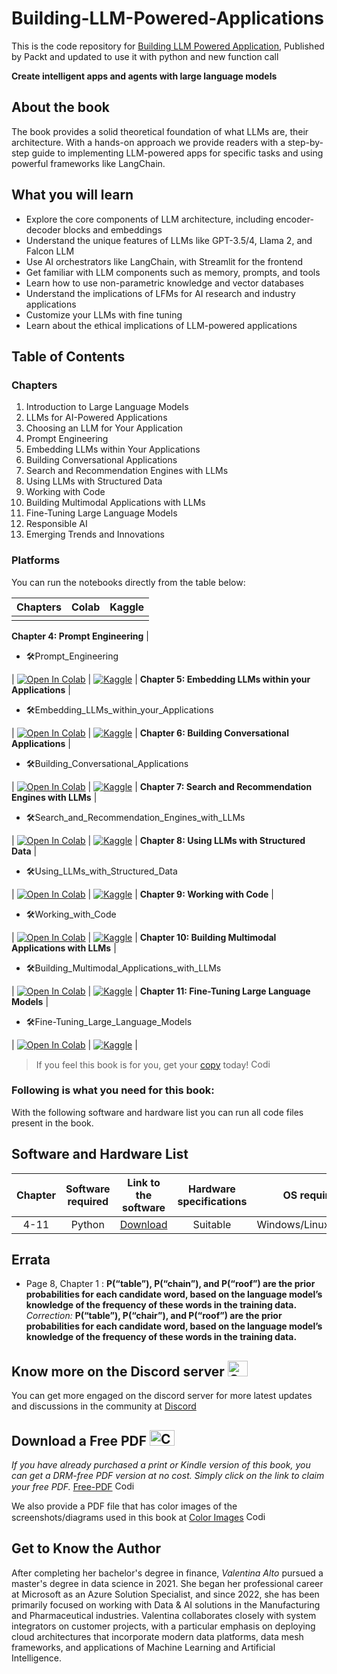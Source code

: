 # Building-LLM-Powered-Applications
This is the code repository for [Building LLM Powered Application](https://www.amazon.in/Building-LLM-Apps-Intelligent-Language-ebook/dp/B0CMD2W6Q5/ref=sr_1_1?crid=2LL0C0LMSKPM6&dib=eyJ2IjoiMSJ9.DEphvN2ScVuQzpjIGvwjew.XSR1MjKXZ__UKVISKZIx67efPb1cpj9WniOhpxtqz98&dib_tag=se&keywords=9781835462317&qid=1716360537&sprefix=9781835462317%2Caps%2C209&sr=8-1), Published by Packt and updated to use it with python and new function call

**Create intelligent apps and agents with large language models**

## About the book
The book provides a solid theoretical foundation of what LLMs are, their architecture. With a hands-on approach we provide readers with a step-by-step guide to implementing LLM-powered apps for specific tasks and using powerful frameworks like LangChain.

## What you will learn

- Explore the core components of LLM architecture, including encoder-decoder blocks and embeddings
- Understand the unique features of LLMs like GPT-3.5/4, Llama 2, and Falcon LLM
- Use AI orchestrators like LangChain, with Streamlit for the frontend
- Get familiar with LLM components such as memory, prompts, and tools
- Learn how to use non-parametric knowledge and vector databases
- Understand the implications of LFMs for AI research and industry applications
- Customize your LLMs with fine tuning
- Learn about the ethical implications of LLM-powered applications

## Table of Contents
### Chapters
1. Introduction to Large Language Models
2. LLMs for AI-Powered Applications
3. Choosing an LLM for Your Application
4. Prompt Engineering
5. Embedding LLMs within Your Applications
6. Building Conversational Applications
7. Search and Recommendation Engines with LLMs
8. Using LLMs with Structured Data
9. Working with Code
10. Building Multimodal Applications with LLMs
11. Fine-Tuning Large Language Models
12. Responsible AI
13. Emerging Trends and Innovations

### Platforms
You can run the notebooks directly from the table below:

| Chapters | Colab | Kaggle | 
| :-------- | :-------- | :------- |
| | | |
**Chapter 4: Prompt Engineering**
| <ul><li>🛠Prompt_Engineering</li></ul> | [![Open In Colab](https://colab.research.google.com/assets/colab-badge.svg)](https://colab.research.google.com/github/PacktPublishing/Building-LLM-Powered-Applications/blob/main/Chapter%204%20-%20Prompt%20Engineering.ipynb) | [![Kaggle](https://kaggle.com/static/images/open-in-kaggle.svg)](https://kaggle.com/kernels/welcome?src=https://github.com/PacktPublishing/Building-LLM-Powered-Applications/blob/main/Chapter%204%20-%20Prompt%20Engineering.ipynb) | 
**Chapter 5: Embedding LLMs within your Applications**
| <ul><li>🛠Embedding_LLMs_within_your_Applications</li></ul> | [![Open In Colab](https://colab.research.google.com/assets/colab-badge.svg)](https://colab.research.google.com/github/PacktPublishing/Building-LLM-Powered-Applications/blob/main/Chapter%205%20-%20Embedding%20LLMs%20within%20your%20Applications.ipynb) | [![Kaggle](https://kaggle.com/static/images/open-in-kaggle.svg)](https://kaggle.com/kernels/welcome?src=https://github.com/PacktPublishing/Building-LLM-Powered-Applications/blob/main/Chapter%205%20-%20Embedding%20LLMs%20within%20your%20Applications.ipynb) |
**Chapter 6: Building Conversational Applications**
| <ul><li>🛠Building_Conversational_Applications</li></ul> | [![Open In Colab](https://colab.research.google.com/assets/colab-badge.svg)](https://colab.research.google.com/github/PacktPublishing/Building-LLM-Powered-Applications/blob/main/Chapter%206%20-%20Building%20conversational%20apps.ipynb) | [![Kaggle](https://kaggle.com/static/images/open-in-kaggle.svg)](https://kaggle.com/kernels/welcome?src=https://github.com/PacktPublishing/Building-LLM-Powered-Applications/blob/main/Chapter%206%20-%20Building%20conversational%20apps.ipynb) |
**Chapter 7: Search and Recommendation Engines with LLMs**
| <ul><li>🛠Search_and_Recommendation_Engines_with_LLMs</li></ul> | [![Open In Colab](https://colab.research.google.com/assets/colab-badge.svg)](https://colab.research.google.com/github/PacktPublishing/Building-LLM-Powered-Applications/blob/main/Chapter%207%20-%20Building%20recommendation%20systems%20with%20LLMs.ipynb) | [![Kaggle](https://kaggle.com/static/images/open-in-kaggle.svg)](https://kaggle.com/kernels/welcome?src=https://github.com/PacktPublishing/Building-LLM-Powered-Applications/blob/main/Chapter%207%20-%20Building%20recommendation%20systems%20with%20LLMs.ipynb) |
**Chapter 8: Using LLMs with Structured Data**
| <ul><li>🛠Using_LLMs_with_Structured_Data</li></ul> | [![Open In Colab](https://colab.research.google.com/assets/colab-badge.svg)](https://colab.research.google.com/github/PacktPublishing/Building-LLM-Powered-Applications/blob/main/Chapter%208%20-%20LLMs%20with%20structured%20data.ipynb) | [![Kaggle](https://kaggle.com/static/images/open-in-kaggle.svg)](https://kaggle.com/kernels/welcome?src=https://github.com/PacktPublishing/Building-LLM-Powered-Applications/blob/main/Chapter%208%20-%20LLMs%20with%20structured%20data.ipynb) |
**Chapter 9: Working with Code**
| <ul><li>🛠Working_with_Code</li></ul> | [![Open In Colab](https://colab.research.google.com/assets/colab-badge.svg)](https://colab.research.google.com/github/PacktPublishing/Building-LLM-Powered-Applications/blob/main/Chapter%209-Working%20with%20code.ipynb) | [![Kaggle](https://kaggle.com/static/images/open-in-kaggle.svg)](https://kaggle.com/kernels/welcome?src=https://github.com/PacktPublishing/Building-LLM-Powered-Applications/blob/main/Chapter%209-Working%20with%20code.ipynb) |
**Chapter 10: Building Multimodal Applications with LLMs**
| <ul><li>🛠Building_Multimodal_Applications_with_LLMs</li></ul> | [![Open In Colab](https://colab.research.google.com/assets/colab-badge.svg)](https://colab.research.google.com/github/PacktPublishing/Building-LLM-Powered-Applications/blob/main/Chapter%2010%20-%20Building%20multi-modal%20agents.ipynb) | [![Kaggle](https://kaggle.com/static/images/open-in-kaggle.svg)](https://kaggle.com/kernels/welcome?src=https://github.com/PacktPublishing/Building-LLM-Powered-Applications/blob/main/Chapter%2010%20-%20Building%20multi-modal%20agents.ipynb) |
**Chapter 11: Fine-Tuning Large Language Models**
| <ul><li>🛠Fine-Tuning_Large_Language_Models</li></ul> | [![Open In Colab](https://colab.research.google.com/assets/colab-badge.svg)](https://colab.research.google.com/github/PacktPublishing/Building-LLM-Powered-Applications/blob/main/Chapter%2011%20-%20Fine%20tuning%20LLMs.ipynb) | [![Kaggle](https://kaggle.com/static/images/open-in-kaggle.svg)](https://kaggle.com/kernels/welcome?src=https://github.com/PacktPublishing/Building-LLM-Powered-Applications/blob/main/Chapter%2011%20-%20Fine%20tuning%20LLMs.ipynb) |

> If you feel this book is for you, get your [copy](https://www.amazon.in/Building-LLM-Apps-Intelligent-Language-ebook/dp/B0CMD2W6Q5/ref=sr_1_1?crid=2LL0C0LMSKPM6&dib=eyJ2IjoiMSJ9.DEphvN2ScVuQzpjIGvwjew.XSR1MjKXZ__UKVISKZIx67efPb1cpj9WniOhpxtqz98&dib_tag=se&keywords=9781835462317&qid=1716360537&sprefix=9781835462317%2Caps%2C209&sr=8-1) today! <img alt="Coding" height="15" width="35"  src="https://media.tenor.com/ex_HDD_k5P8AAAAi/habbo-habbohotel.gif">


### Following is what you need for this book: ###

With the following software and hardware list you can run all code files present in the book.

## Software and Hardware List

| Chapter | Software required    | Link to the software    | Hardware specifications    | OS required    |
| :---:  | :---: | :---: |:---: | :---: |
| 4-11 | Python  | [Download](https://www.python.org/downloads/)   | Suitable |  Windows/Linux/MacOS |

## Errata

* Page 8, Chapter 1 : **P(“table”), P(“chain”), and P(“roof”) are the prior probabilities for each candidate word, based on the language model’s knowledge of the frequency of these words in the training data.**
_Correction:_ **P(“table”), P(“chair”), and P(“roof”) are the prior probabilities for each candidate word, based on the language model’s knowledge of the frequency of these words in the training data.**

## Know more on the Discord server <img alt="Coding" height="25" width="32"  src="https://cliply.co/wp-content/uploads/2021/08/372108630_DISCORD_LOGO_400.gif">

You can get more engaged on the discord server for more latest updates and discussions in the community at [Discord](https://packt.link/llm)

## Download a Free PDF <img alt="Coding" height="25" width="40" src="https://emergency.com.au/wp-content/uploads/2021/03/free.gif">

_If you have already purchased a print or Kindle version of this book, you can get a DRM-free PDF version at no cost. Simply click on the link to claim your free PDF._
[Free-PDF](https://packt.link/free-ebook/9781835462317) <img alt="Coding" height="15" width="35"  src="https://media.tenor.com/ex_HDD_k5P8AAAAi/habbo-habbohotel.gif">

We also provide a PDF file that has color images of the screenshots/diagrams used in this book at [Color Images](https://packt.link/gbp/9781835462317) <img alt="Coding" height="15" width="35"  src="https://media.tenor.com/ex_HDD_k5P8AAAAi/habbo-habbohotel.gif">


## Get to Know the Author
After completing her bachelor's degree in finance, *Valentina Alto* pursued a master's degree in data science in 2021. She began her professional career at Microsoft as an Azure Solution Specialist, and since 2022, she has been primarily focused on working with Data & AI solutions in the Manufacturing and Pharmaceutical industries. Valentina collaborates closely with system integrators on customer projects, with a particular emphasis on deploying cloud architectures that incorporate modern data platforms, data mesh frameworks, and applications of Machine Learning and Artificial Intelligence.
